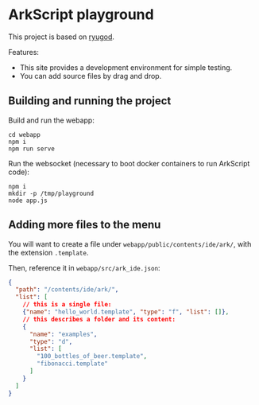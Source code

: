 # ArkScript playground

This project is based on [ryugod](https://github.com/ryusatgat/ryugod).

Features:
- This site provides a development environment for simple testing.
- You can add source files by drag and drop.

## Building and running the project

Build and run the webapp:
```shell
cd webapp
npm i
npm run serve
```

Run the websocket (necessary to boot docker containers to run ArkScript code):
```shell
npm i
mkdir -p /tmp/playground
node app.js
```

## Adding more files to the menu

You will want to create a file under `webapp/public/contents/ide/ark/`, with the extension `.template`.

Then, reference it in `webapp/src/ark_ide.json`:

```json lines
{
  "path": "/contents/ide/ark/",
  "list": [
    // this is a single file:
    {"name": "hello_world.template", "type": "f", "list": []},
    // this describes a folder and its content:
    {
      "name": "examples",
      "type": "d",
      "list": [
        "100_bottles_of_beer.template",
        "fibonacci.template"
      ]
    }
  ]
}
```
